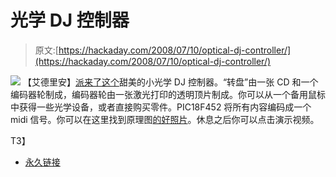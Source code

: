 # 光学 DJ 控制器

> 原文:[https://hackaday.com/2008/07/10/optical-dj-controller/](https://hackaday.com/2008/07/10/optical-dj-controller/)

![](../Images/4eb7f6a98aea8fa967adcf4cf038d96c.png)
【艾德里安】[派来了这个](http://www.djtechtools.com/2008/07/07/power-to-the-little-people/)甜美的小光学 DJ 控制器。“转盘”由一张 CD 和一个编码器轮制成，编码器轮由一张激光打印的透明顶片制成。你可以从一个备用鼠标中获得一些光学设备，或者直接购买零件。PIC18F452 将所有内容编码成一个 midi 信号。你可以在这里找到原理图[的好照片](http://picasaweb.google.com/rasteri/Scratchtroller/photo#5216080810302030418)。休息之后你可以点击演示视频。

<object width="425" height="344"><param name="movie" value="http://www.youtube.com/v/T2j5OoIu5kw&amp;hl=en&amp;fs=1"><param name="allowFullScreen" value="true">T3】</object>

*   [永久链接](http://www.djtechtools.com/2008/07/07/power-to-the-little-people/)